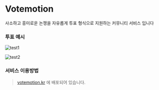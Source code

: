 # Votemotion
사소하고 흥미로운 논쟁을 자유롭게 투표 형식으로 지원하는 커뮤니티 서비스 입니다

### 투표 예시
![test1](https://user-images.githubusercontent.com/62737839/151751919-124a979c-158c-4499-8b00-a404b6d85532.PNG)

![test2](https://user-images.githubusercontent.com/62737839/151752027-7ed4d709-c9a9-4411-ada2-1b5325aba150.PNG)

### 서비스 이용방법
> [votemotion.kr](https://votemotion.kr) 에 배포되어 있습니다.
